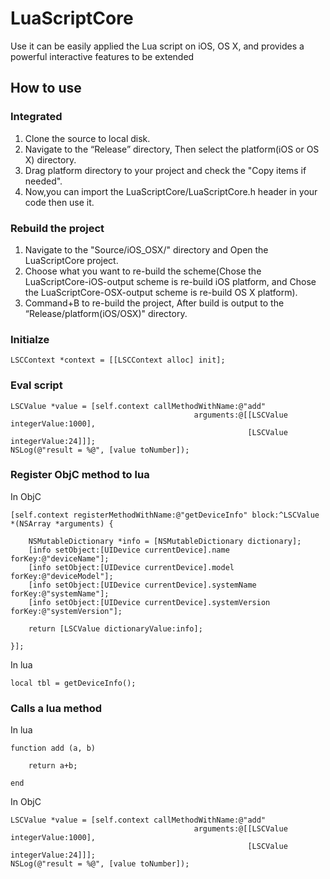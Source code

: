 # LuaScriptCore

Use it can be easily applied the Lua script on iOS, OS X, and provides a powerful interactive features to be extended

## How to use

### Integrated

1. Clone the source to local disk.
2. Navigate to the “Release” directory, Then select the platform(iOS or OS X) directory.
3. Drag platform directory to your project and check the "Copy items if needed".
4. Now,you can import the LuaScriptCore/LuaScriptCore.h header in your code then use it.

### Rebuild the project

1. Navigate to the "Source/iOS_OSX/" directory and Open the LuaScriptCore project.
2. Choose what you want to re-build the scheme(Chose the LuaScriptCore-iOS-output scheme is re-build iOS platform, and Chose the LuaScriptCore-OSX-output scheme is re-build OS X platform).
3. Command+B to re-build the project, After build is output to the “Release/platform(iOS/OSX)" directory.

### Initialze

```
LSCContext *context = [[LSCContext alloc] init];
```

### Eval script

```
LSCValue *value = [self.context callMethodWithName:@"add"
                                         arguments:@[[LSCValue integerValue:1000],
                                                     [LSCValue integerValue:24]]];
NSLog(@"result = %@", [value toNumber]);
```

### Register ObjC method to lua

In ObjC

```
[self.context registerMethodWithName:@"getDeviceInfo" block:^LSCValue *(NSArray *arguments) {
            
    NSMutableDictionary *info = [NSMutableDictionary dictionary];
    [info setObject:[UIDevice currentDevice].name forKey:@"deviceName"];
    [info setObject:[UIDevice currentDevice].model forKey:@"deviceModel"];
    [info setObject:[UIDevice currentDevice].systemName forKey:@"systemName"];
    [info setObject:[UIDevice currentDevice].systemVersion forKey:@"systemVersion"];
    
    return [LSCValue dictionaryValue:info];
    
}];
```

In lua

```
local tbl = getDeviceInfo();
```

### Calls a lua method

In lua

```
function add (a, b)

    return a+b;

end
```

In ObjC

```
LSCValue *value = [self.context callMethodWithName:@"add"
                                         arguments:@[[LSCValue integerValue:1000],
                                                     [LSCValue integerValue:24]]];
NSLog(@"result = %@", [value toNumber]);
```

